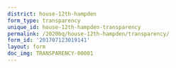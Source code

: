 ```yaml
---
district: house-12th-hampden
form_type: transparency
unique_id: house-12th-hampden-transparency
permalink: /2020bq/house-12th-hampden/transparency/
form_id: '201707123019141'
layout: form
doc_img: TRANSPARENCY-00001
---
```

